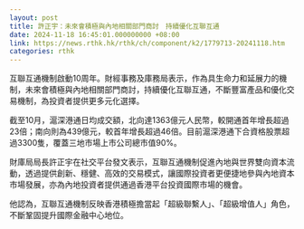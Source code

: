 ```yaml
---
layout: post
title: 許正宇：未來會積極與內地相關部門商討　持續優化互聯互通
date: 2024-11-18 16:45:01.000000000 +08:00
link: https://news.rthk.hk/rthk/ch/component/k2/1779713-20241118.htm
categories: rthk
---
```


互聯互通機制啟動10周年。財經事務及庫務局表示，作為具生命力和延展力的機制，未來會積極與內地相關部門商討，持續優化互聯互通，不斷豐富產品和優化交易機制，為投資者提供更多元化選擇。

截至10月，滬深港通日均成交額，北向達1363億元人民幣，較開通首年增長超過23倍；南向則為439億元，較首年增長超過46倍。目前滬深港通下合資格股票超過3300隻，覆蓋三地市場上市公司總市值90%。

財庫局局長許正宇在社交平台發文表示，互聯互通機制促進內地與世界雙向資本流動，透過提供創新、穩健、高效的交易模式，讓國際投資者更便捷地參與內地資本市場發展，亦為內地投資者提供通過香港平台投資國際市場的機會。

他認為，互聯互通機制反映香港積極擔當起「超級聯繫人」、「超級增值人」角色，不斷鞏固提升國際金融中心地位。
